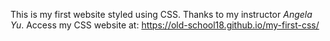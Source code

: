 This is my first website styled using CSS. Thanks to my instructor _Angela Yu_. Access my CSS website at: https://old-school18.github.io/my-first-css/
